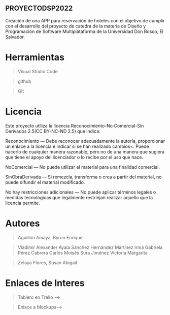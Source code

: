 ## PROYECTODSP2022
Creación de una APP para reservación de hoteles con el objetivo de cumplir con el desarrollo del proyecto de catedra de la materia de Diseño y Programación de Software Multiplataforma de la Universidad Don Bosco, El Salvador. 

# Herramientas
>Visual Studio Code

>github

>Git

# Licencia
Este proyecto utiliza la licencia Reconocimiento-No Comercial-Sin Derivados 2.5(CC BY-NC-ND 2.5) que indica:

Reconocimiento — Debe reconocer adecuadamente la autoría, proporcionar un enlace a la licencia e indicar si se han realizado cambios<. Puede hacerlo de cualquier manera razonable, pero no de una manera que sugiera que tiene el apoyo del licenciador o lo recibe por el uso que hace.

NoComercial — No puede utilizar el material para una finalidad comercial.

SinObraDerivada — Si remezcla, transforma o crea a partir del material, no puede difundir el material modificado.

No hay restricciones adicionales — No puede aplicar términos legales o medidas tecnológicas que legalmente restrinjan realizar aquello que la licencia permite.

# Autores
>Aguillón Amaya, Byron Enrique

>Vladimir Alexander Ayala Sánchez
>Hernández Martínez Irma Gabriela 
>Pérez Cabrera Carlos Moisés 
>Sura Jiménez Victoria Margarita 



>Zelaya Flores, Susan Abigail

# Enlaces de Interes 
>Tablero en Trello -->

>Enlace a Mockups-->

